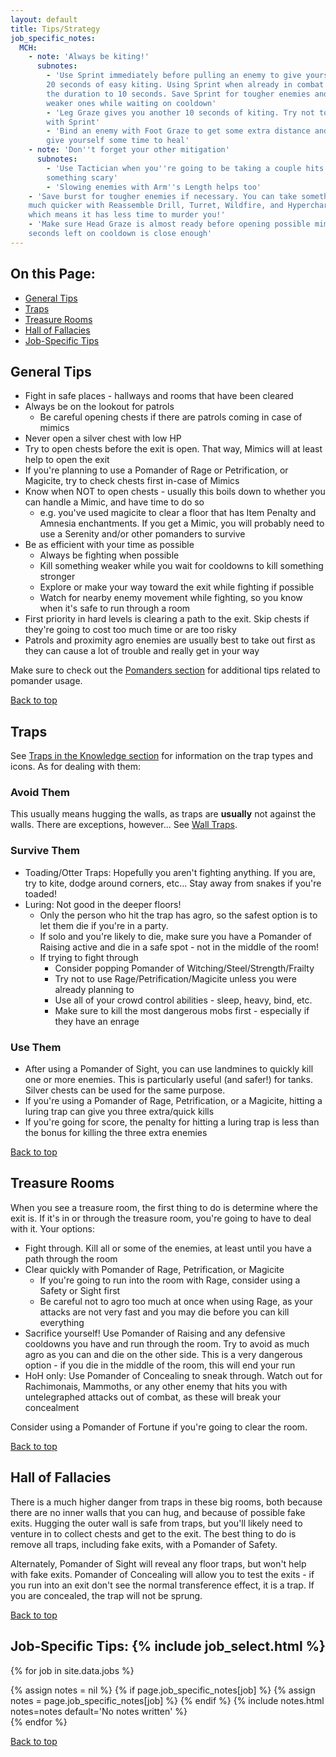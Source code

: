 ```yaml
---
layout: default
title: Tips/Strategy
job_specific_notes:
  MCH:
    - note: 'Always be kiting!'
      subnotes:
        - 'Use Sprint immediately before pulling an enemy to give yourself
        20 seconds of easy kiting. Using Sprint when already in combat lowers
        the duration to 10 seconds. Save Sprint for tougher enemies and pull
        weaker ones while waiting on cooldown'
        - 'Leg Graze gives you another 10 seconds of kiting. Try not to overlap
        with Sprint'
        - 'Bind an enemy with Foot Graze to get some extra distance and also
        give yourself some time to heal'
    - note: 'Don''t forget your other mitigation'
      subnotes:
        - 'Use Tactician when you''re going to be taking a couple hits from
        something scary'
        - 'Slowing enemies with Arm''s Length helps too'
    - 'Save burst for tougher enemies if necessary. You can take something down
    much quicker with Reassemble Drill, Turret, Wildfire, and Hypercharge,
    which means it has less time to murder you!'
    - 'Make sure Head Graze is almost ready before opening possible mimics. 7
    seconds left on cooldown is close enough'
---
```


## On this Page:

* [General Tips](#general-tips)
* [Traps](#traps)
* [Treasure Rooms](#treasure-rooms)
* [Hall of Fallacies](#hall-of-fallacies)
* [Job-Specific Tips](#job-specific)

## General Tips

<div class="surfacePane" markdown="1">

* Fight in safe places - hallways and rooms that have been cleared
* Always be on the lookout for patrols
  * Be careful opening chests if there are patrols coming in case of mimics
* Never open a silver chest with low HP
* Try to open chests before the exit is open. That way, Mimics will at least
  help to open the exit
* If you're planning to use a Pomander of Rage or Petrification, or Magicite,
  try to check chests first in-case of Mimics
* Know when NOT to open chests - usually this boils down to whether you can
  handle a Mimic, and have time to do so
  * e.g. you've used magicite to clear a floor that has Item Penalty and
    Amnesia enchantments. If you get a Mimic, you will probably need to use a
    Serenity and/or other pomanders to survive
* Be as efficient with your time as possible
  * Always be fighting when possible
  * Kill something weaker while you wait for cooldowns to kill something
    stronger
  * Explore or make your way toward the exit while fighting if possible
  * Watch for nearby enemy movement while fighting, so you know when it's safe
    to run through a room
* First priority in hard levels is clearing a path to the exit. Skip chests if
  they're going to cost too much time or are too risky
* Patrols and proximity agro enemies are usually best to take out first as they
  can cause a lot of trouble and really get in your way

Make sure to check out the [Pomanders section](pomanders.html) for additional
tips related to pomander usage.

[Back to top](#top)
</div>

## Traps

<div class="surfacePane" markdown="1">

See [Traps in the Knowledge section](knowledge.html#traps) for information on
the trap types and icons. As for dealing with them:

### Avoid Them

This usually means hugging the walls, as traps are **usually** not against the
walls. There are exceptions, however... See [Wall Traps](wall_traps.html).

### Survive Them

* Toading/Otter Traps: Hopefully you aren't fighting anything. If you are, try
  to kite, dodge around corners, etc... Stay away from snakes if you're toaded!
* Luring: Not good in the deeper floors!
  * Only the person who hit the trap has agro, so the safest option is to let
    them die if you're in a party.
  * If solo and you're likely to die, make sure you have a Pomander of Raising
    active and die in a safe spot - not in the middle of the room!
  * If trying to fight through
    * Consider popping Pomander of Witching/Steel/Strength/Frailty
    * Try not to use Rage/Petrification/Magicite unless you were already
      planning to
    * Use all of your crowd control abilities - sleep, heavy, bind, etc.
    * Make sure to kill the most dangerous mobs first - especially if they have
      an enrage

### Use Them

* After using a Pomander of Sight, you can use landmines to quickly kill one or
  more enemies. This is particularly useful (and safer!) for tanks. Silver
  chests can be used for the same purpose.
* If you're using a Pomander of Rage, Petrification, or a Magicite, hitting a
  luring trap can give you three extra/quick kills
* If you're going for score, the penalty for hitting a luring trap is less than
  the bonus for killing the three extra enemies

[Back to top](#top)
</div>

## Treasure Rooms

<div class="surfacePane" markdown="1">

When you see a treasure room, the first thing to do is determine where the exit
is. If it's in or through the treasure room, you're going to have to deal with
it. Your options:

* Fight through. Kill all or some of the enemies, at least until you have a path
  through the room
* Clear quickly with Pomander of Rage, Petrification, or Magicite
  * If you're going to run into the room with Rage, consider using a Safety or
    Sight first
  * Be careful not to agro too much at once when using Rage, as your attacks
    are not very fast and you may die before you can kill everything
* Sacrifice yourself! Use Pomander of Raising and any defensive cooldowns you
  have and run through the room. Try to avoid as much agro as you can and die
  on the other side. This is a very dangerous option - if you die in the middle
  of the room, this will end your run
* HoH only: Use Pomander of Concealing to sneak through. Watch out for
  Rachimonais, Mammoths, or any other enemy that hits you with untelegraphed
  attacks out of combat, as these will break your concealment

Consider using a Pomander of Fortune if you're going to clear the room.

[Back to top](#top)
</div>

## Hall of Fallacies

<div class="surfacePane" markdown="1">

There is a much higher danger from traps in these big rooms, both because there
are no inner walls that you can hug, and because of possible fake exits.
Hugging the outer wall is safe from traps, but you'll likely need to venture
in to collect chests and get to the exit. The best thing to do is remove all
traps, including fake exits, with a Pomander of Safety.

Alternately, Pomander of Sight will reveal any floor traps, but won't help with
fake exits. Pomander of Concealing will allow you to test the exits - if you
run into an exit don't see the normal transference effect, it is a trap. If you
are concealed, the trap will not be sprung.

[Back to top](#top)
</div>

<h2 id="job-specific">Job-Specific Tips: {% include job_select.html %}</h2>

<div class="surfacePane" markdown="1">

{% for job in site.data.jobs %}
  <div class="jobSpecific job{{ job }}">
    {% assign notes = nil %}
    {% if page.job_specific_notes[job] %}
      {% assign notes = page.job_specific_notes[job] %}
    {% endif %}
    {% include notes.html notes=notes default='No notes written' %}
  </div>
{% endfor %}

[Back to top](#top)
</div>

